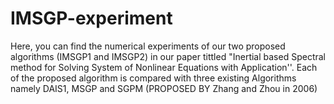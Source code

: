 # IMSGP-experiment
Here, you can find the numerical experiments of our two proposed algorithms (IMSGP1 and IMSGP2) in our paper tittled "Inertial based Spectral method for Solving System of Nonlinear Equations with Application''. Each of the proposed algorithm is compared with three existing Algorithms namely DAIS1, MSGP and SGPM (PROPOSED BY Zhang and Zhou in 2006)
